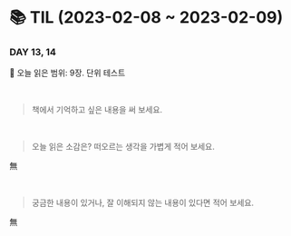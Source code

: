 # :books: TIL (2023-02-08 ~ 2023-02-09)

### DAY 13, 14
🔖 오늘 읽은 범위: 9장. 단위 테스트

<br>

> 책에서 기억하고 싶은 내용을 써 보세요.



<br>

> 오늘 읽은 소감은? 떠오르는 생각을 가볍게 적어 보세요.

無

<br>

> 궁금한 내용이 있거나, 잘 이해되지 않는 내용이 있다면 적어 보세요.

無
